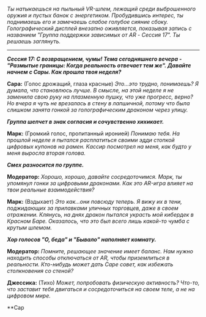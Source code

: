 _Ты натыкаешься на пыльный VR-шлем, лежащий среди выброшенного оружия и пустых банок с энергетиком. Пробудившись интерес, ты поднимаешь его и замечаешь слабое голубое сияние сбоку. Голографический дисплей внезапно оживляется, показывая запись с названием "Группа поддержки зависимых от AR - Сессия 17". Ты решаешь заглянуть._

---

**_Сессия 17: С возвращением, чумы! Тема сегодняшнего вечера - "Размытые границы: Когда реальность отвечает тем же". Давайте начнем с Сары. Как прошла твоя неделя?_**

**Сара:** (Голос дрожащий, глаза красные) _Это...это трудно, понимаешь? Я думала, что становлюсь лучше. В смысле, на этой неделе я не заменила свою руку на плазменную пушку, что уже прогресс, верно? Но вчера я чуть не врезалась в стену в лапшичной, потому что была слишком занята гонкой за голографическим драконом через улицу._

**_Группа шепчет в знак согласия и сочувственно хихикает._**

**Марк:** (Громкий голос, пропитанный иронией) _Понимаю тебя. На прошлой неделе я пытался расплатиться своими эдди стопкой цифровых купонов на рамен. Кассир посмотрел на меня, как будто у меня выросла вторая голова._

**_Смех разносится по группе._**

**Модератор:** _Хорошо, хорошо, давайте сосредоточимся. Марк, ты упомянул гонки за цифровыми драконами. Как это AR-игра влияет на твои реальные взаимодействия?_

**Марк:** (Вздыхает) _Это как...они повсюду теперь. Я вижу их в тени, поджидающих за прилавками уличных торговцев, даже в своем отражении. Клянусь, на днях дракон пытался украсть мой кибердек в Красном Баре. Оказалось, что это был всего лишь какой-то чумба с крутым шлемом._

**_Хор голосов "О, беда" и "Бывало" наполняет комнату._**

**Модератор:** _Помните, решающее значение имеет баланс. Нам нужно находить способы отключаться от AR, чтобы приземлиться в реальности. Кто-нибудь может дать Саре совет, как избежать столкновения со стеной?_

**Джессика:** (Тихо) _Может, попробовать физическую активность? Что-то, что заставит тебя двигаться и сосредоточиться на своем теле, а не на цифровом мире._

\*\*Сар
